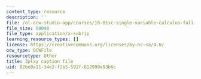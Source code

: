 ```yaml
---
content_type: resource
description: ''
file: /ol-ocw-studio-app/courses/18-01sc-single-variable-calculus-fall-2010/82be8a1134e2f2b5592f812990e93b6c_4sTKcvYMNxk.srt
file_size: 50048
file_type: application/x-subrip
learning_resource_types: []
license: https://creativecommons.org/licenses/by-nc-sa/4.0/
ocw_type: OCWFile
resourcetype: Other
title: 3play caption file
uid: 82be8a11-34e2-f2b5-592f-812990e93b6c
---
```

